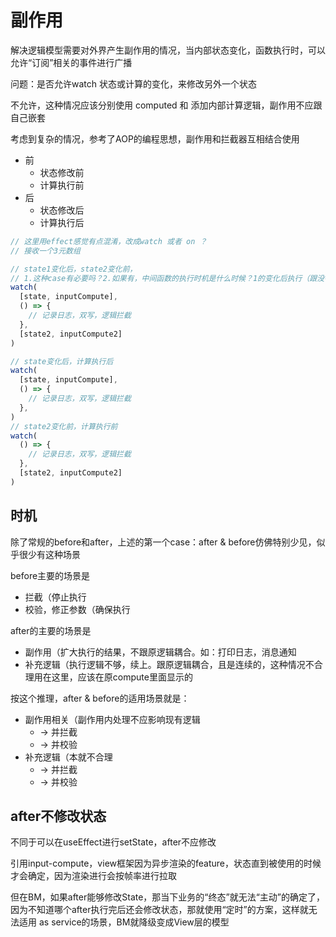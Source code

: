 # 副作用

解决逻辑模型需要对外界产生副作用的情况，当内部状态变化，函数执行时，可以允许“订阅”相关的事件进行广播

问题：是否允许watch 状态或计算的变化，来修改另外一个状态

不允许，这种情况应该分别使用 computed 和 添加内部计算逻辑，副作用不应跟自己嵌套

考虑到复杂的情况，参考了AOP的编程思想，副作用和拦截器互相结合使用

- 前
  - 状态修改前
  - 计算执行前
- 后
  - 状态修改后
  - 计算执行后

```javascript
// 这里用effect感觉有点混淆，改成watch 或者 on ？
// 接收一个3元数组

// state1变化后，state2变化前，
// 1.这种case有必要吗？2.如果有，中间函数的执行时机是什么时候？1的变化后执行（跟没有2没有区别）还是2的变化前（跟单纯的2的变化前只有略微区别）
watch(
  [state, inputCompute], 
  () => {
    // 记录日志，双写，逻辑拦截
  },
  [state2, inputCompute2]
)

// state变化后，计算执行后
watch(
  [state, inputCompute], 
  () => {
    // 记录日志，双写，逻辑拦截
  },
)
// state2变化前，计算执行前
watch(
  () => {
    // 记录日志，双写，逻辑拦截
  },
  [state2, inputCompute2]
)
```

## 时机
除了常规的before和after，上述的第一个case：after & before仿佛特别少见，似乎很少有这种场景

before主要的场景是
- 拦截（停止执行
- 校验，修正参数（确保执行

after的主要的场景是
- 副作用（扩大执行的结果，不跟原逻辑耦合。如：打印日志，消息通知
- 补充逻辑（执行逻辑不够，续上。跟原逻辑耦合，且是连续的，这种情况不合理用在这里，应该在原compute里面显示的

按这个推理，after & before的适用场景就是：
- 副作用相关（副作用内处理不应影响现有逻辑
  - -> 并拦截 
  - -> 并校验
- 补充逻辑（本就不合理
  - -> 并拦截
  - -> 并校验

## after不修改状态

不同于可以在useEffect进行setState，after不应修改

引用input-compute，view框架因为异步渲染的feature，状态直到被使用的时候才会确定，因为渲染进行会按帧率进行拉取

但在BM，如果after能够修改State，那当下业务的“终态”就无法“主动”的确定了，因为不知道哪个after执行完后还会修改状态，那就使用“定时”的方案，这样就无法适用 as service的场景，BM就降级变成View层的模型
